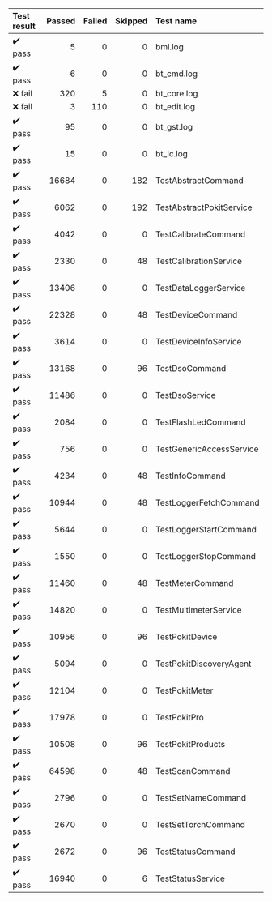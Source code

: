 |       Test result       | Passed | Failed | Skipped | Test name                |
|:------------------------|-------:|-------:|--------:|:-------------------------|
| :heavy_check_mark: pass |      5 |      0 |       0 | bml.log                  |
| :heavy_check_mark: pass |      6 |      0 |       0 | bt_cmd.log               |
| :x:                fail |    320 |      5 |       0 | bt_core.log              |
| :x:                fail |      3 |    110 |       0 | bt_edit.log              |
| :heavy_check_mark: pass |     95 |      0 |       0 | bt_gst.log               |
| :heavy_check_mark: pass |     15 |      0 |       0 | bt_ic.log                |
| :heavy_check_mark: pass |  16684 |      0 |     182 | TestAbstractCommand      |
| :heavy_check_mark: pass |   6062 |      0 |     192 | TestAbstractPokitService |
| :heavy_check_mark: pass |   4042 |      0 |       0 | TestCalibrateCommand     |
| :heavy_check_mark: pass |   2330 |      0 |      48 | TestCalibrationService   |
| :heavy_check_mark: pass |  13406 |      0 |       0 | TestDataLoggerService    |
| :heavy_check_mark: pass |  22328 |      0 |      48 | TestDeviceCommand        |
| :heavy_check_mark: pass |   3614 |      0 |       0 | TestDeviceInfoService    |
| :heavy_check_mark: pass |  13168 |      0 |      96 | TestDsoCommand           |
| :heavy_check_mark: pass |  11486 |      0 |       0 | TestDsoService           |
| :heavy_check_mark: pass |   2084 |      0 |       0 | TestFlashLedCommand      |
| :heavy_check_mark: pass |    756 |      0 |       0 | TestGenericAccessService |
| :heavy_check_mark: pass |   4234 |      0 |      48 | TestInfoCommand          |
| :heavy_check_mark: pass |  10944 |      0 |      48 | TestLoggerFetchCommand   |
| :heavy_check_mark: pass |   5644 |      0 |       0 | TestLoggerStartCommand   |
| :heavy_check_mark: pass |   1550 |      0 |       0 | TestLoggerStopCommand    |
| :heavy_check_mark: pass |  11460 |      0 |      48 | TestMeterCommand         |
| :heavy_check_mark: pass |  14820 |      0 |       0 | TestMultimeterService    |
| :heavy_check_mark: pass |  10956 |      0 |      96 | TestPokitDevice          |
| :heavy_check_mark: pass |   5094 |      0 |       0 | TestPokitDiscoveryAgent  |
| :heavy_check_mark: pass |  12104 |      0 |       0 | TestPokitMeter           |
| :heavy_check_mark: pass |  17978 |      0 |       0 | TestPokitPro             |
| :heavy_check_mark: pass |  10508 |      0 |      96 | TestPokitProducts        |
| :heavy_check_mark: pass |  64598 |      0 |      48 | TestScanCommand          |
| :heavy_check_mark: pass |   2796 |      0 |       0 | TestSetNameCommand       |
| :heavy_check_mark: pass |   2670 |      0 |       0 | TestSetTorchCommand      |
| :heavy_check_mark: pass |   2672 |      0 |      96 | TestStatusCommand        |
| :heavy_check_mark: pass |  16940 |      0 |       6 | TestStatusService        |
